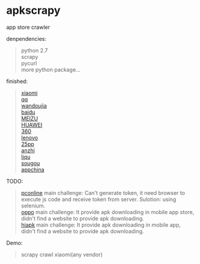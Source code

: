 # apkscrapy
app store crawler  
  
denpendencies:  
>python 2.7  
>scrapy  
>pycurl  
>more python package...  
  
finished:  
>[xiaomi](http://app.mi.com/)  
>[qq](https://sj.qq.com/myapp/index.htm)  
>[wandoujia](https://www.wandoujia.com)  
>[baidu](https://shouji.baidu.com)  
>[MEIZU](http://app.meizu.com/)   
>[HUAWEI](http://app.hicloud.com/)  
>[360](http://zhushou.360.cn/)  
>[lenovo](https://www.lenovomm.com/)  
>[25pp](https://www.25pp.com/android/)  
>[anzhi](http://www.anzhi.com/)  
>[liqu](https://www.liqucn.com/)  
>[sougou](http://zhushou.sogou.com/apps)  
>[appchina](http://www.appchina.com/)  
  
  
TODO:  
>[pconline](https://dl.pconline.com.cn/android/)  main challenge: Can't generate token, it need browser to execute js code and receive token from server.  Sulotion: using selenium.  
>[oppo](https://store.oppomobile.com/) main challenge: It provide apk downloading in mobile app store, didn't find a website to provide apk downloading.  
>[hiapk](http://apk.hiapk.com/)  main challenge: It provide apk downloading in mobile app, didn't find a website to provide apk downloading.  
    
Demo:  
>scrapy crawl xiaomi(any vendor)   
